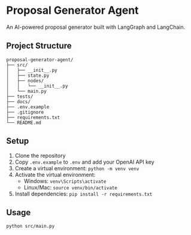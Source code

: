 # Proposal Generator Agent

An AI-powered proposal generator built with LangGraph and LangChain.

## Project Structure

```
proposal-generator-agent/
├── src/
│   ├── __init__.py
│   ├── state.py
│   ├── nodes/
│   │   └── __init__.py
│   └── main.py
├── tests/
├── docs/
├── .env.example
├── .gitignore
├── requirements.txt
└── README.md
```

## Setup

1. Clone the repository
2. Copy `.env.example` to `.env` and add your OpenAI API key
3. Create a virtual environment: `python -m venv venv`
4. Activate the virtual environment:
   - Windows: `venv\Scripts\activate`
   - Linux/Mac: `source venv/bin/activate`
5. Install dependencies: `pip install -r requirements.txt`

## Usage

```bash
python src/main.py
```
